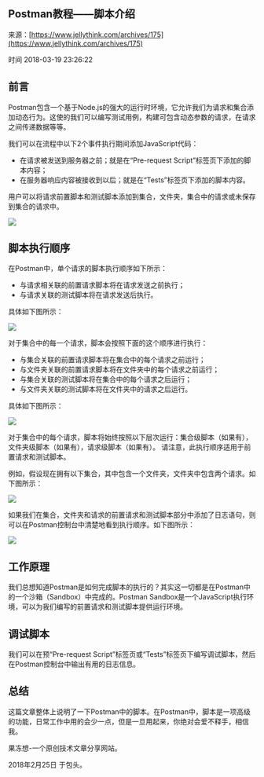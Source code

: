 ## Postman教程——脚本介绍

来源：[https://www.jellythink.com/archives/175](https://www.jellythink.com/archives/175)

时间 2018-03-19 23:26:22

 
## 前言
 
Postman包含一个基于Node.js的强大的运行时环境，它允许我们为请求和集合添加动态行为。这使的我们可以编写测试用例，构建可包含动态参数的请求，在请求之间传递数据等等。
 
我们可以在流程中以下2个事件执行期间添加JavaScript代码：
 

* 在请求被发送到服务器之前；就是在“Pre-request Script”标签页下添加的脚本内容； 
* 在服务器响应内容被接收到以后；就是在“Tests”标签页下添加的脚本内容。 
 

用户可以将请求前置脚本和测试脚本添加到集合，文件夹，集合中的请求或未保存到集合的请求中。
 
![][0]
 
## 脚本执行顺序
 
在Postman中，单个请求的脚本执行顺序如下所示：
 

* 与请求相关联的前置请求脚本将在请求发送之前执行； 
* 与请求关联的测试脚本将在请求发送后执行。 
 

具体如下图所示：
 
![][1]
 
对于集合中的每一个请求，脚本会按照下面的这个顺序进行执行：
 

* 与集合关联的前置请求脚本将在集合中的每个请求之前运行； 
* 与文件夹关联的前置请求脚本将在文件夹中的每个请求之前运行； 
* 与集合关联的测试脚本将在集合中的每个请求之后运行； 
* 与文件夹关联的测试脚本将在文件夹中的请求之后运行。 
 

具体如下图所示：
 
![][2]
 
对于集合中的每个请求，脚本将始终按照以下层次运行：集合级脚本（如果有），文件夹级脚本（如果有），请求级脚本（如果有）。 请注意，此执行顺序适用于前置请求和测试脚本。
 
例如，假设现在拥有以下集合，其中包含一个文件夹，文件夹中包含两个请求。如下图所示：
 
![][3]
 
如果我们在集合，文件夹和请求的前置请求和测试脚本部分中添加了日志语句，则可以在Postman控制台中清楚地看到执行顺序。如下图所示：
 
![][4]
 
## 工作原理
 
我们总想知道Postman是如何完成脚本的执行的？其实这一切都是在Postman中的一个沙箱（Sandbox）中完成的。Postman Sandbox是一个JavaScript执行环境，可以为我们编写的前置请求和测试脚本提供运行环境。
 
## 调试脚本
 
我们可以在预“Pre-request Script”标签页或“Tests”标签页下编写调试脚本，然后在Postman控制台中输出有用的日志信息。
 
## 总结
 
这篇文章整体上说明了一下Postman中的脚本。在Postman中，脚本是一项高级的功能，日常工作中用的会少一点，但是一旦用起来，你绝对会爱不释手，相信我。
 
果冻想-一个原创技术文章分享网站。
 
2018年2月25日 于包头。
 


[0]: ./img/ra6FvmE.png 
[1]: ./img/q2MBJjF.png 
[2]: ./img/FZRzIrQ.png 
[3]: ./img/rE3iAfa.png 
[4]: ./img/nAfu6fn.png 